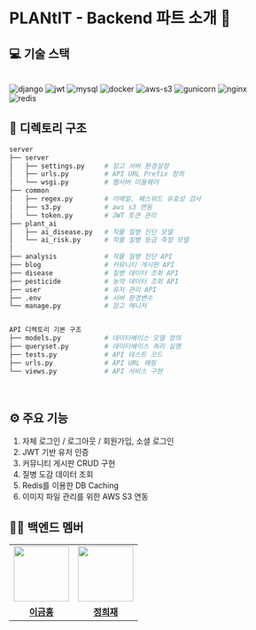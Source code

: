 # PLANtIT - Backend 파트 소개 🚀

## 💻 기술 스택

<br/>
<img alt="django" src="https://img.shields.io/badge/-Django-092E20?&style=flat-square&logo=django&logoColor=white"/>
<img alt="jwt" src="https://img.shields.io/badge/JWT-000000?style=flat-square&logo=jsonwebtokens&logoColor=white"/>
<img alt="mysql" src="https://img.shields.io/badge/MySQL-4479A1?style=flat-square&logo=mysql&logoColor=white"/>
<img alt="docker" src="https://img.shields.io/badge/Docker-2496ED?style=flat-square&logo=docker&logoColor=white"/>
<img alt="aws-s3" src="https://img.shields.io/badge/AWS_S3-569A31?&style=flat-square&logo=amazons3&logoColor=white"/>
<img alt="gunicorn" src="https://img.shields.io/badge/Gunicorn-499848?style=flat-square&logo=gunicorn&logoColor=white"/>
<img alt="nginx" src="https://img.shields.io/badge/Nginx-009639?style=flat-square&logo=nginx&logoColor=white"/>
<br/>
<img alt="redis" src="https://img.shields.io/badge/Redis-DC382D?style=flat-square&logo=redis&logoColor=white"/>
<br/>

## 🌲 디렉토리 구조

```bash
server
├── server
│   ├── settings.py     # 장고 서버 환경설정
│   ├── urls.py         # API URL Prefix 정의
│   └── wsgi.py         # 웹서버 미들웨어
├── common
│   ├── regex.py        # 이메일, 패스워드 유효성 검사
│   ├── s3.py           # aws s3 연동
│   └── token.py        # JWT 토큰 관리
├── plant_ai
│   ├── ai_disease.py   # 작물 질병 진단 모델
│   └── ai_risk.py      # 작물 질병 등급 측정 모델
│
├── analysis            # 작물 질병 진단 API
├── blog                # 커뮤니티 게시판 API
├── disease             # 질병 데이터 조회 API
├── pesticide           # 농약 데이터 조회 API
├── user                # 유저 관리 API
├── .env                # 서버 환경변수
└── manage.py           # 장고 매니저


API 디렉토리 기본 구조
├── models.py           # 데이터베이스 모델 정의
├── queryset.py         # 데이터베이스 쿼리 실행
├── tests.py            # API 테스트 코드
├── urls.py             # API URL 매핑
└── views.py            # API 서비스 구현
```

<br/>

## ⚙️ 주요 기능

1. 자체 로그인 / 로그아웃 / 회원가입, 소셜 로그인
2. JWT 기반 유저 인증
3. 커뮤니티 게시판 CRUD 구현
4. 질병 도감 데이터 조회
5. Redis를 이용한 DB Caching
6. 이미지 파일 관리를 위한 AWS S3 연동

## 👨‍💻 백엔드 멤버
<table>
    <tr align="center">
        <td style="min-width: 100px;">
              <img src="https://github.com/ryan3780.png" width="100">
        </td>
        <td style="min-width: 100px;">
              <img src="https://github.com/Hee-Jae.png"  width="100">
        </td>
    </tr>
    <tr align="center">
        <td  style="font-weight:bold">
            <a href="https://github.com/ryan3780">이금홍</a>
        </td>
        <td style="font-weight:bold">
            <a href="https://github.com/Hee-Jae">정희재</a>
        </td>
    </tr>
</table>

